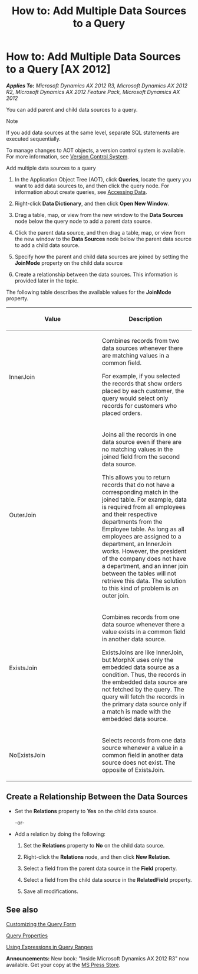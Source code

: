 ﻿---
title: 'How to: Add Multiple Data Sources to a Query'
TOCTitle: 'How to: Add Multiple Data Sources to a Query'
ms:assetid: e3aa5cca-76b4-4932-add8-cad72211e1c6
ms:mtpsurl: https://msdn.microsoft.com/en-us/library/Aa880078(v=AX.60)
ms:contentKeyID: 35253157
ms.date: 05/18/2015
mtps_version: v=AX.60
---

# How to: Add Multiple Data Sources to a Query [AX 2012]


_**Applies To:** Microsoft Dynamics AX 2012 R3, Microsoft Dynamics AX 2012 R2, Microsoft Dynamics AX 2012 Feature Pack, Microsoft Dynamics AX 2012_

You can add parent and child data sources to a query.


> [!NOTE]
> <P>If you add data sources at the same level, separate SQL statements are executed sequentially.</P>



To manage changes to AOT objects, a version control system is available. For more information, see [Version Control System](version-control-system.md).

Add multiple data sources to a query

1.  In the Application Object Tree (AOT), click **Queries**, locate the query you want to add data sources to, and then click the query node. For information about create queries, see [Accessing Data](accessing-data.md).

2.  Right-click **Data Dictionary**, and then click **Open New Window**.

3.  Drag a table, map, or view from the new window to the **Data Sources** node below the query node to add a parent data source.

4.  Click the parent data source, and then drag a table, map, or view from the new window to the **Data Sources** node below the parent data source to add a child data source.

5.  Specify how the parent and child data sources are joined by setting the **JoinMode** property on the child data source

6.  Create a relationship between the data sources. This information is provided later in the topic.

The following table describes the available values for the **JoinMode** property.

<table>
<colgroup>
<col style="width: 50%" />
<col style="width: 50%" />
</colgroup>
<thead>
<tr class="header">
<th><p>Value</p></th>
<th><p>Description</p></th>
</tr>
</thead>
<tbody>
<tr class="odd">
<td><p>InnerJoin</p></td>
<td><p>Combines records from two data sources whenever there are matching values in a common field.</p>
<p>For example, if you selected the records that show orders placed by each customer, the query would select only records for customers who placed orders.</p></td>
</tr>
<tr class="even">
<td><p>OuterJoin</p></td>
<td><p>Joins all the records in one data source even if there are no matching values in the joined field from the second data source.</p>
<p>This allows you to return records that do not have a corresponding match in the joined table. For example, data is required from all employees and their respective departments from the Employee table. As long as all employees are assigned to a department, an InnerJoin works. However, the president of the company does not have a department, and an inner join between the tables will not retrieve this data. The solution to this kind of problem is an outer join.</p></td>
</tr>
<tr class="odd">
<td><p>ExistsJoin</p></td>
<td><p>Combines records from one data source whenever there a value exists in a common field in another data source.</p>
<p>ExistsJoins are like InnerJoin, but MorphX uses only the embedded data source as a condition. Thus, the records in the embedded data source are not fetched by the query. The query will fetch the records in the primary data source only if a match is made with the embedded data source.</p></td>
</tr>
<tr class="even">
<td><p>NoExistsJoin</p></td>
<td><p>Selects records from one data source whenever a value in a common field in another data source does not exist. The opposite of ExistsJoin.</p></td>
</tr>
</tbody>
</table>


## Create a Relationship Between the Data Sources

  - Set the **Relations** property to **Yes** on the child data source.
    
    \-or-

  - Add a relation by doing the following:
    
    1.  Set the **Relations** property to **No** on the child data source.
    
    2.  Right-click the **Relations** node, and then click **New Relation**.
    
    3.  Select a field from the parent data source in the **Field** property.
    
    4.  Select a field from the child data source in the **RelatedField** property.
    
    5.  Save all modifications.

## See also

[Customizing the Query Form](customizing-the-query-form.md)

[Query Properties](https://msdn.microsoft.com/en-us/library/aa842737\(v=ax.60\))

[Using Expressions in Query Ranges](using-expressions-in-query-ranges.md)

  
**Announcements:** New book: "Inside Microsoft Dynamics AX 2012 R3" now available. Get your copy at the [MS Press Store](https://www.microsoftpressstore.com/store/inside-microsoft-dynamics-ax-2012-r3-9780735685109).

